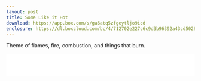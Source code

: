 ```yaml
---
layout: post
title: Some Like it Hot
download: https://app.box.com/s/ga6atq5zfgeytljo9icd
enclosure: https://dl.boxcloud.com/bc/4/712702e227c6c9d3b96392a43cd50284/xAI-3vrVv-VnF2kP2g9EpZEae6pzXqzktYf1ro75WewpWaCLEpa4qj5SG3bJDxgam6wdrL6dwzt09H9poa2Zxg5WeJQgrRH3IQ1SoNEINl29cVdEFGoRhsKgo-Z6oWeOv5PebMUNlgCEu7Wynu0OsUHWuMkzLHLvZcKNIto3HMzHuhfPDrZIvql3YuBIyi_JXAuj_Lk1-lKLx0jjvglzCzSz6m2fJrZC6MF_TXPumZKduH1hilORpx12_0aEEX9XYS0EYAAsG31JTrEGScvbWCk1HIiHrrRVpDNLZP2ECw9Yg9U_mqTa2Iy7rqD2_RQ_gUqFdDgTQx0LFPOsVFbk1lq2O8jFUHQ21kvdO3zx7YRhWfehFkq95_-92xDHhC0lfaweBj9SQPdA06cDPHd-gZYytZ_AY8qinBtsxoyBgWl13CASiJkf0oge4hwkr4Db4CdiU0vNz09EY9lRhX_yWIkeTOG0waJuVKJZFsGELPh-2HVQJtKYpvVgxyfIgwRsoInS8wdmDe_UGnERljLxT_yQLyNpNrVr9CA0TlZCoz4TcLlXPVd4rzm9b6ret5FGJV2VDKVR4uwkRTaB8iUeiwov4W8V5wtaFGgBRZOK7azlAX9WTNxiQApyHFMcHhKmshPquGsw1Z4p-mkiuUs3p-l-zas6vnqM3Jy66Rind_H9FMw--bWYCuDQU3k74l5dUEAHG4UfZhRTgMfJCPanBRTE_Q1U4nm614Z4sSRDejMzCUmAtP203Vv6oPuq02yzDKQU53jTjg28-B3gzVWJWI7qn-KbDwjI7u3HG3joCzRAhHKU8Rx_d9BwX8k2H7owAKzL4fGwV7iQ09-mDT_Hqwpo38_tIsfywwOW6i7YLkup0spo4snt4QzS3vFIs5_BPqW5ewrFQfaADzzcgwEp5Rj1xshra0kOVOBNL4fQwa7Qd2OQzzRE-RrZygrTst9gkBhuqB-iBpzL67wUkfo2d7Ke6rMzpG53Is0gWb4vCZikX_Wc7xa0aiE7cU81PEhj8-7Z1ngVnxP6ySPkFiI_w-UlN5UI26L-2NPc0Qlqv8b_HfA7b6Guyg2kj-WiPYqZ5jw-FkYtQ3xynb6TF2AvxqZ-Itzz1Qvl1a4hB30gtT0YkyRJYOkwYbE2tZ0qvERF8qyVU75ryHaXHzXs0c-_Rm6J5n5G2A7gasJM56C3rEMpCyNihJXajezcl_zIDg../
---
```


Theme of flames, fire, combustion, and things that burn. 

<iframe width="100%" height="60" src="//www.mixcloud.com/widget/iframe/?feed=http%3A%2F%2Fwww.mixcloud.com%2Fpwenzel%2Fsome-like-it-hot%2F&amp;mini=1&amp;embed_uuid=826c8ff5-5da8-4c86-a4c8-fa815bae2665&amp;replace=0&amp;hide_cover=1&amp;light=1&amp;hide_artwork=1&amp;embed_type=widget_standard&amp;hide_tracklist=1" frameborder="0"></iframe>
